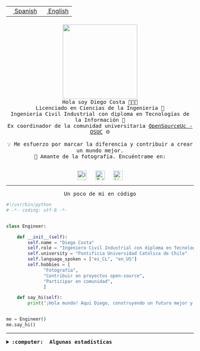 <table border="0"  align="right">
 <tr><td><a href="README.md"><img src="https://upload.wikimedia.org/wikipedia/commons/thumb/8/89/Bandera_de_Espa%C3%B1a.svg/1200px-Bandera_de_Espa%C3%B1a.svg.png" height="10"> Spanish</a></td>
 <td><a href="README.en.md"><img src="https://upload.wikimedia.org/wikipedia/commons/a/a4/Flag_of_the_United_States.svg" height="10"> English</a></td></tr>
</table><br><br><br>

<p align="center">
  <img src="https://github.com/diegocostares/diegocostares/blob/main/Images/aaa2.gif?raw=true" height="200px" weight="200px">
  <br><samp>
    Hola soy Diego Costa 👨🏻‍💻<br>
    Licenciado en Ciencias de la Ingeniería 🤖<br>
    Ingeniería Civil Industrial con diploma en Tecnologías de la Información 🧠<br>
    Ex coordinador de la comunidad universitaria <a href="https://github.com/open-source-uc">OpenSourceUc - OSUC</a> 🌐<br>
  <br>
    💡 Me esfuerzo por marcar la diferencia y contribuir a crear un mundo mejor.<br>
    📸 Amante de la fotografía. Encuéntrame en: <br>
  <br></samp>
</p>

<p align="center">
   <a href="https://instagram.com/diegocosta_no" target="blank">
      <img align="center" src="https://cdn.jsdelivr.net/npm/simple-icons@3.0.1/icons/instagram.svg" alt="instagram" height="25px" width="25px" />
      &#8203;
   </a>
   &nbsp; &nbsp; &nbsp;
   <a href="https://t.me/diegocosta_no" target="blank">
      <img align="center" alt="Telegram" width="25px" src="https://icons-for-free.com/iconfiles/png/512/Telegram-1324888767380505522.png" />
      &#8203;
   </a>
   &nbsp; &nbsp; &nbsp;
   <a href="https://www.linkedin.com/in/diegocostar/" target="blank">
      <img align="center" alt="LinkedIn" width="25px" src="https://img.icons8.com/metro/452/linkedin.png" />
      &#8203;
   </a>
</p>

---

<p align="center"><front size="25"><samp>Un poco de mi en código</samp></front></p>

```python
#!/usr/bin/python
# -*- coding: utf-8 -*-


class Engineer:

    def __init__(self):
        self.name = "Diego Costa"
        self.role = "Ingeniero Civil Industrial con diploma en Tecnologías de la Información"
        self.university = "Pontificia Universidad Católica de Chile"
        self.language_spoken = ["es_CL", "en_US"]
        self.hobbies = [
              "Fotografía",
              "Contribuir en proyectos open-source",
              "Participar en comunidad",
              ]

    def say_hi(self):
        print("¡Hola mundo! Aquí Diego, construyendo un futuro mejor y cambiando el mundo.")


me = Engineer()
me.say_hi()
```

---

<details>
  <summary><b><samp>:computer: &nbsp;Algunas estadísticas</samp></b></summary>
  <br/></p>

<!--START_SECTION:waka-->
![Code Time](http://img.shields.io/badge/Code%20Time-1%2C886%20hrs%202%20mins-blue)

📅 **Soy más productivo los Miércoles** 

```text
Lunes                    14017 commits       █░░░░░░░░░░░░░░░░░░░░░░░░   05.80 % 
Martes                   9296 commits        █░░░░░░░░░░░░░░░░░░░░░░░░   03.85 % 
Miércoles                76120 commits       ████████░░░░░░░░░░░░░░░░░   31.52 % 
Jueves                   65308 commits       ███████░░░░░░░░░░░░░░░░░░   27.04 % 
Viernes                  69910 commits       ███████░░░░░░░░░░░░░░░░░░   28.94 % 
Sábado                   6511 commits        █░░░░░░░░░░░░░░░░░░░░░░░░   02.70 % 
Domingo                  368 commits         ░░░░░░░░░░░░░░░░░░░░░░░░░   00.15 % 
```


📊 **Esta semana me dediqué a** 

```text
🐱‍💻 Proyectos: 
seminario_ia             1 hr 59 mins        █████████░░░░░░░░░░░░░░░░   35.01 % 
rapanui-v2               1 hr 55 mins        ████████░░░░░░░░░░░░░░░░░   33.88 % 
buk-webapp               1 hr 2 mins         █████░░░░░░░░░░░░░░░░░░░░   18.18 % 
FrostGuard               27 mins             ██░░░░░░░░░░░░░░░░░░░░░░░   08.10 % 
hackathon                16 mins             █░░░░░░░░░░░░░░░░░░░░░░░░   04.82 % 
```


 Last Updated on 04/10/2024 22:03:48 UTC
<!--END_SECTION:waka-->

<p align="center"> <img src="https://github-readme-stats.vercel.app/api?username=diegocostares&show_icons=true&theme=ayu-mirage" alt="abhisheknaiidu" /></p>

</details>
